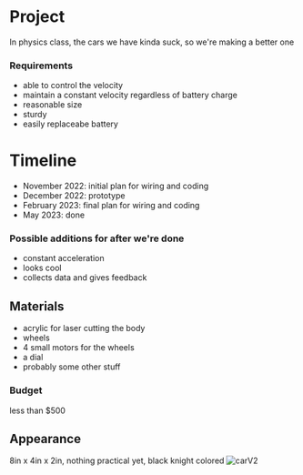 # Project
In physics class, the cars we have kinda suck, so we're making a better one

### Requirements
- able to control the velocity
- maintain a constant velocity regardless of battery charge
- reasonable size
- sturdy
- easily replaceabe battery

# Timeline
- November 2022: initial plan for wiring and coding
- December 2022: prototype
- February 2023: final plan for wiring and coding
- May 2023: done

### Possible additions for after we're done
- constant acceleration
- looks cool
- collects data and gives feedback

## Materials
- acrylic for laser cutting the body
- wheels
- 4 small motors for the wheels
- a dial
- probably some other stuff

### Budget
less than $500

## Appearance
8in x 4in x 2in, nothing practical yet, black knight colored
![carV2](https://user-images.githubusercontent.com/55702245/190243470-8ac5e72b-29bf-41f6-926b-b6ce6508185f.PNG)




